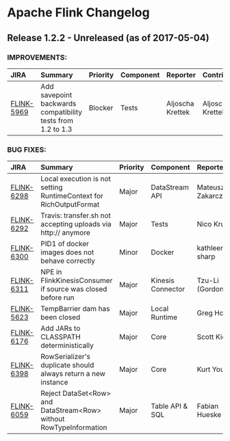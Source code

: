 
<!---
# Licensed to the Apache Software Foundation (ASF) under one
# or more contributor license agreements.  See the NOTICE file
# distributed with this work for additional information
# regarding copyright ownership.  The ASF licenses this file
# to you under the Apache License, Version 2.0 (the
# "License"); you may not use this file except in compliance
# with the License.  You may obtain a copy of the License at
#
#     http://www.apache.org/licenses/LICENSE-2.0
#
# Unless required by applicable law or agreed to in writing, software
# distributed under the License is distributed on an "AS IS" BASIS,
# WITHOUT WARRANTIES OR CONDITIONS OF ANY KIND, either express or implied.
# See the License for the specific language governing permissions and
# limitations under the License.
-->
# Apache Flink Changelog

## Release 1.2.2 - Unreleased (as of 2017-05-04)



### IMPROVEMENTS:

| JIRA | Summary | Priority | Component | Reporter | Contributor |
|:---- |:---- | :--- |:---- |:---- |:---- |
| [FLINK-5969](https://issues.apache.org/jira/browse/FLINK-5969) | Add savepoint backwards compatibility tests from 1.2 to 1.3 |  Blocker | Tests | Aljoscha Krettek | Aljoscha Krettek |


### BUG FIXES:

| JIRA | Summary | Priority | Component | Reporter | Contributor |
|:---- |:---- | :--- |:---- |:---- |:---- |
| [FLINK-6298](https://issues.apache.org/jira/browse/FLINK-6298) | Local execution is not setting RuntimeContext for RichOutputFormat |  Major | DataStream API | Mateusz Zakarczemny | Wenlong Lyu |
| [FLINK-6292](https://issues.apache.org/jira/browse/FLINK-6292) | Travis: transfer.sh not accepting uploads via http:// anymore |  Major | Tests | Nico Kruber | Nico Kruber |
| [FLINK-6300](https://issues.apache.org/jira/browse/FLINK-6300) | PID1 of docker images does not behave correctly |  Minor | Docker | kathleen sharp | Patrick Lucas |
| [FLINK-6311](https://issues.apache.org/jira/browse/FLINK-6311) | NPE in FlinkKinesisConsumer if source was closed before run |  Major | Kinesis Connector | Tzu-Li (Gordon) Tai | mingleizhang |
| [FLINK-5623](https://issues.apache.org/jira/browse/FLINK-5623) | TempBarrier dam has been closed |  Major | Local Runtime | Greg Hogan | Greg Hogan |
| [FLINK-6176](https://issues.apache.org/jira/browse/FLINK-6176) | Add JARs to CLASSPATH deterministically |  Major | Core | Scott Kidder | Greg Hogan |
| [FLINK-6398](https://issues.apache.org/jira/browse/FLINK-6398) | RowSerializer's duplicate should always return a new instance |  Major | Core | Kurt Young | Kurt Young |
| [FLINK-6059](https://issues.apache.org/jira/browse/FLINK-6059) | Reject DataSet\<Row\> and DataStream\<Row\> without RowTypeInformation |  Major | Table API & SQL | Fabian Hueske | Fabian Hueske |


